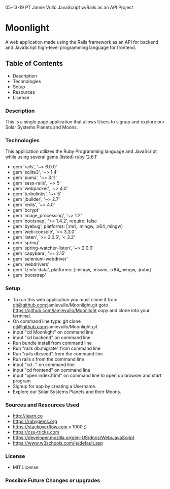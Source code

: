 05-13-19 PT Jamie Vullo JavaScript w/Rails as an API Project

# Moonlight
A web application made using the Rails framework as an API for backend and JavaScript high-level programming language for frontend. 

## Table of Contents
* Description
* Technologies
* Setup
* Resources
* License

### Description
This is a single page application that allows Users to signup and explore our Solar Systems Planets and Moons. 

### Technologies
This application utilizes the Ruby Programming language and JavaScript while using several gems (listed)
ruby '2.6.1'
* gem 'rails', '~> 6.0.0'
* gem 'sqlite3', '~> 1.4'
* gem 'puma', '~> 3.11'
* gem 'sass-rails', '~> 5'
* gem 'webpacker', '~> 4.0'
* gem 'turbolinks', '~> 5'
* gem 'jbuilder', '~> 2.7'
* gem 'redis', '~> 4.0'
* gem 'bcrypt'
* gem 'image_processing', '~> 1.2'
* gem 'bootsnap', '>= 1.4.2', require: false
* gem 'byebug', platforms: [:mri, :mingw, :x64_mingw]
* gem 'web-console', '>= 3.3.0'
* gem 'listen', '>= 3.0.5', '< 3.2'
* gem 'spring'
* gem 'spring-watcher-listen', '~> 2.0.0'
* gem 'capybara', '>= 2.15'
* gem 'selenium-webdriver'
* gem 'webdrivers'
* gem 'tzinfo-data', platforms: [:mingw, :mswin, :x64_mingw, :jruby]
* gem 'bootstrap'

### Setup
* To run this web application you must clone it from git@github.com:jamievullo/Moonlight.git goto https://github.com/jamievullo/Moonlight copy and clone into your terminal.
* On command line type: git clone git@github.com:jamievullo/Moonlight.git
* input "cd Moonlight" on command line
* input "cd backend" on command line
* Run bundle install from command line
* Run "rails db:migrate" from command line
* Run "rails db:seed" from the command line
* Run rails s from the command line
* input "cd .." on command line
* input "cd frontend" on command line
* input "open index.html" on command line to open up browser and start program
* Signup for app by creating a Username.
* Explore our Solar Systems Planets and their Moons. 

### Sources and Resources Used
* http://learn.co
* https://rubygems.org
* https://stackoverflow.com x 1000 ;)
* https://css-tricks.com
* https://developer.mozilla.org/en-US/docs/Web/JavaScript
* https://www.w3schools.com/js/default.asp

### License
* MIT License

### Possible Future Changes or upgrades
